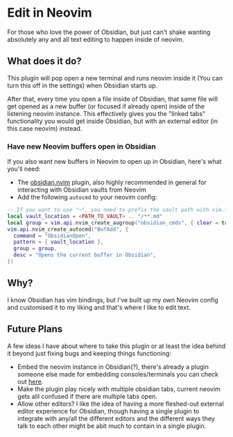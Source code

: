 # Edit in Neovim

For those who love the power of Obsidian, but just can't shake wanting absolutely any and all text editing to happen inside of neovim.

## What does it do?

This plugin will pop open a new terminal and runs neovim inside it (You can turn this off in the settings) when Obsidian starts up.

After that, every time you open a file inside of Obsidian, that same file will get opened as a new buffer (or focused if already open) inside of the listening neovim instance. This effectively gives you the "linked tabs" functionality you would get inside Obsidian, but with an external editor (in this case neovim) instead.

### Have new Neovim buffers open in Obsidian

If you also want new buffers in Neovim to open up in Obsidian, here's what you'll need:

- The [obsidian.nvim](https://github.com/epwalsh/obsidian.nvim) plugin, also highly recommended in general for interacting with Obsidian vaults from Neovim
- Add the following `autocmd` to your neovim config:

```lua
-- If you want to use "~", you need to prefix the vault path with vim.fn.expand "~"
local vault_location = <PATH_TO_VAULT> .. "/**.md"
local group = vim.api.nvim_create_augroup("obsidian_cmds", { clear = true })
vim.api.nvim_create_autocmd("BufAdd", {
  command = "ObsidianOpen",
  pattern = { vault_location },
  group = group,
  desc = "Opens the current buffer in Obsidian",
})
```

## Why?

I know Obsidian has vim bindings, but I've built up my own Neovim config and customised it to my liking and that's where I like to edit text.

## Future Plans

A few ideas I have about where to take this plugin or at least the idea behind it beyond just fixing bugs and keeping things functioning:

- Embed the neovim instance in Obsidian(?), there's already a plugin someone else made for embedding consoles/terminals you can check out [here](https://github.com/polyipseity/obsidian-terminal).
- Make the plugin play nicely with multiple obsidian tabs, current neovim gets alil confused if there are multiple tabs open.
- Allow other editors? I like the idea of having a more fleshed-out external editor experience for Obsidian, though having a single plugin to integrate with any/all the different editors and the different ways they talk to each other might be abit much to contain in a single plugin.
